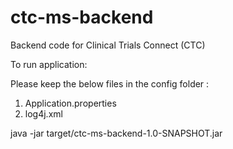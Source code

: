 # ctc-ms-backend
Backend code for Clinical Trials Connect (CTC) 

To run application:

Please keep the below files in the config folder :
 1. Application.properties
 2. log4j.xml

java -jar target/ctc-ms-backend-1.0-SNAPSHOT.jar


